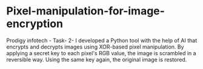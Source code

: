 # Pixel-manipulation-for-image-encryption
Prodigy infotech - Task- 2-  I developed a Python tool with the help of AI that encrypts and decrypts images using XOR-based pixel manipulation. By applying a secret key to each pixel's RGB value, the image is scrambled in a reversible way. Using the same key again, the original image is restored. 
